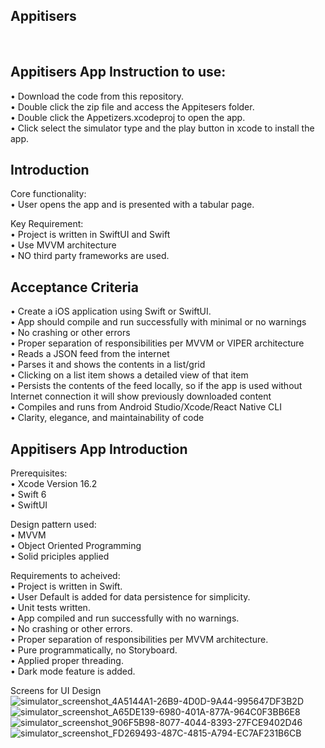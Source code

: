 
## Appitisers
<br />

## Appitisers App Instruction to use:
• Download the code from this repository. <br />
• Double click the zip file and access the Appitesers folder. <br />
• Double click the Appetizers.xcodeproj to open the app. <br />
• Click select the simulator type and the play button in xcode to install the app. <br />

## Introduction
Core functionality:<br />
• User opens the app and is presented with a tabular page.<br />

Key Requirement:<br />
• Project is written in SwiftUI and Swift<br />
• Use MVVM architecture<br />
• NO third party frameworks are used.<br /> 

## Acceptance Criteria
• Create a iOS application using Swift or SwiftUI.<br />
• App should compile and run successfully with minimal or no warnings <br /> 
• No crashing or other errors<br />
• Proper separation of responsibilities per MVVM or VIPER architecture<br />
• Reads a JSON feed from the internet<br />
• Parses it and shows the contents in a list/grid<br />
• Clicking on a list item shows a detailed view of that item<br />
• Persists the contents of the feed locally, so if the app is used without Internet connection it will show previously downloaded content<br />
• Compiles and runs from Android Studio/Xcode/React Native CLI<br />
• Clarity, elegance, and maintainability of code<br />

## Appitisers App Introduction
Prerequisites:<br />
• Xcode Version 16.2<br />
• Swift 6<br />
• SwiftUI<br />

Design pattern used:<br />
• MVVM<br />
• Object Oriented Programming<br />
• Solid priciples applied<br />

Requirements to acheived:<br />
• Project is written in Swift.<br />
• User Default is added for data persistence for simplicity.<br />
• Unit tests written.<br />
• App compiled and run successfully with no warnings.<br />
• No crashing or other errors.<br />
• Proper separation of responsibilities per MVVM architecture.<br />
• Pure programmatically, no Storyboard. <br />
• Applied proper threading.<br />
• Dark mode feature is added.<br />

Screens for UI Design<br />
![simulator_screenshot_4A5144A1-26B9-4D0D-9A44-995647DF3B2D](https://github.com/user-attachments/assets/0119fccf-f658-4c5f-877c-7e47ce72ac26)<br />
![simulator_screenshot_A65DE139-6980-401A-877A-964C0F3BB6E8](https://github.com/user-attachments/assets/350c9ff5-749c-4dab-8650-11b62b32b92c)<br />
![simulator_screenshot_906F5B98-8077-4044-8393-27FCE9402D46](https://github.com/user-attachments/assets/7cd81de9-1fcd-4d33-aea5-35ad8d113811)<br />
![simulator_screenshot_FD269493-487C-4815-A794-EC7AF231B6CB](https://github.com/user-attachments/assets/4f7a295d-e29b-4099-9272-3cdbd618ede3)<br />


